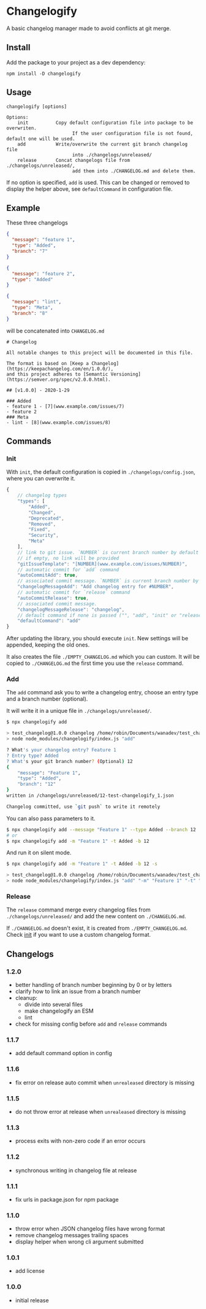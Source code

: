 # Changelogify

A basic changelog manager made to avoid conflicts at git merge.

## Install

Add the package to your project as a dev dependency:

    npm install -D changelogify

## Usage

    changelogify [options]

    Options:
        init          Copy default configuration file into package to be overwriten.
                            If the user configuration file is not found, default one will be used.
        add           Write/overwrite the current git branch changelog file 
                            into ./changelogs/unreleased/
        release       Concat changelogs file from ./changelogs/unreleased/,
                            add them into ./CHANGELOG.md and delete them.

If no option is specified, `add` is used. This can be changed or removed to display the helper above, see `defaultCommand` in configuration file.

## Example

These three changelogs

```json
{
  "message": "feature 1",
  "type": "Added",
  "branch": "7"
}
```

```json
{
  "message": "feature 2",
  "type": "Added"
}
```

```json
{
  "message": "lint",
  "type": "Meta",
  "branch": "8"
}
```

will be concatenated into `CHANGELOG.md`

    # Changelog

    All notable changes to this project will be documented in this file.

    The format is based on [Keep a Changelog](https://keepachangelog.com/en/1.0.0/),
    and this project adheres to [Semantic Versioning](https://semver.org/spec/v2.0.0.html).

    ## [v1.0.0] - 2020-1-29

    ### Added
    - feature 1 - [7](www.example.com/issues/7)
    - feature 2
    ### Meta
    - lint - [8](www.example.com/issues/8)

## Commands

### Init

With `init`, the default configuration is copied in `./changelogs/config.json`, where you can overwrite it.

```js
{
    // changelog types
    "types": [
        "Added",
        "Changed",
        "Deprecated",
        "Removed",
        "Fixed",
        "Security",
        "Meta"
    ],
    // link to git issue. `NUMBER` is current branch number by default
    // if empty, no link will be provided
    "gitIssueTemplate": "[NUMBER](www.example.com/issues/NUMBER)",
    // automatic commit for `add` command
    "autoCommitAdd": true,
    // associated commit message. `NUMBER` is current branch number by default
    "changelogMessageAdd": "Add changelog entry for #NUMBER",
    // automatic commit for `release` command
    "autoCommitRelease": true,
    // associated commit message.
    "changelogMessageRelease": "changelog",
    // default command if none is passed ("", "add", "init" or "release")
    "defaultCommand": "add"
}
```

After updating the library, you should execute `init`. New settings will be appended, keeping the old ones.

It also creates the file `./EMPTY_CHANGELOG.md` which you can custom. It will be copied to `./CHANGELOG.md` the first time you use the `release` command.

### Add

The `add` command ask you to write a changelog entry, choose an entry type and a branch number (optional).

It will write it in a unique file in `./changelogs/unreleased/`.

```bash
$ npx changelogify add

> test_changelog@1.0.0 changelog /home/robin/Documents/wanadev/test_changelog
> node node_modules/changelogify/index.js "add"

? What's your changelog entry? Feature 1
? Entry type? Added
? What's your git branch number? (Optional) 12
{
    "message": "Feature 1",
    "type": "Added",
    "branch": "12"
}
written in /changelogs/unreleased/12-test-changelogify_1.json

Changelog committed, use `git push` to write it remotely
```

You can also pass parameters to it.

```bash 
$ npx changelogify add --message "Feature 1" --type Added --branch 12
# or
$ npx changelogify add -m "Feature 1" -t Added -b 12
```

And run it on silent mode.

```bash
$ npx changelogify add -m "Feature 1" -t Added -b 12 -s

> test_changelog@1.0.0 changelog /home/robin/Documents/wanadev/test_changelog
> node node_modules/changelogify/index.js "add" "-m" "Feature 1" "-t" "Added" "-b" "12" "-s"
```

### Release

The `release` command merge every changelog files from `./changelogs/unreleased/` and add the new content on `./CHANGELOG.md`.

If `./CHANGELOG.md` doesn't exist, it is created from `./EMPTY_CHANGELOG.md`. Check [init](https://github.com/wanadev/changelogify#init) if you want to use a custom changelog format.

## Changelogs

### 1.2.0

- better handling of branch number beginning by 0 or by letters
- clarify how to link an issue from a branch number
- cleanup: 
  - divide into several files
  - make changelogify an ESM
  - lint
- check for missing config before `add` and `release` commands 

### 1.1.7

- add default command option in config 

### 1.1.6

- fix error on release auto commit when `unrealeased` directory is missing

### 1.1.5

- do not throw error at release when `unrealeased` directory is missing

### 1.1.3

- process exits with non-zero code if an error occurs

### 1.1.2

- synchronous writing in changelog file at release

### 1.1.1

- fix urls in package.json for npm package

### 1.1.0

- throw error when JSON changelog files have wrong format
- remove changelog messages trailing spaces
- display helper when wrong cli argument submitted

### 1.0.1

- add license

### 1.0.0

- initial release
